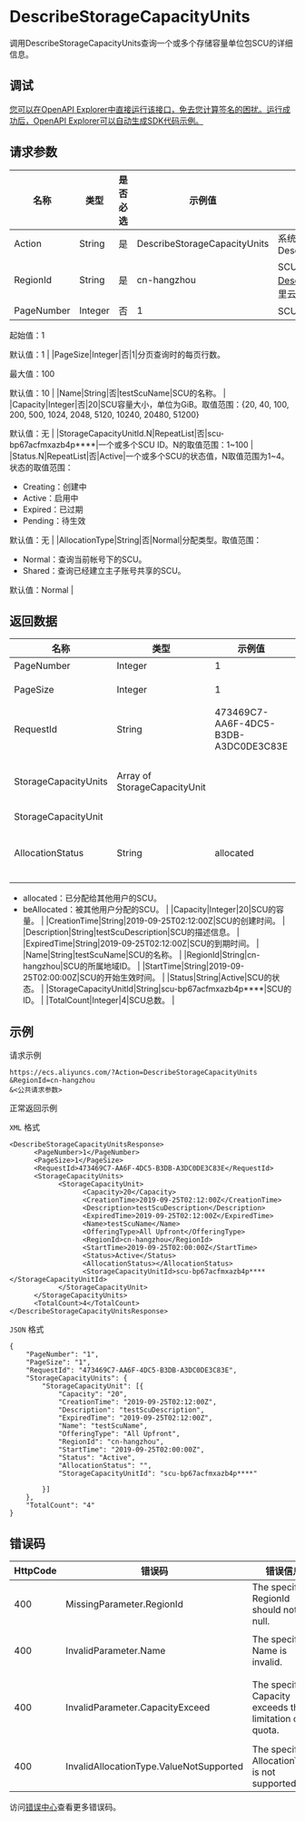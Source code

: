 # DescribeStorageCapacityUnits

调用DescribeStorageCapacityUnits查询一个或多个存储容量单位包SCU的详细信息。

## 调试

[您可以在OpenAPI Explorer中直接运行该接口，免去您计算签名的困扰。运行成功后，OpenAPI Explorer可以自动生成SDK代码示例。](https://api.aliyun.com/#product=Ecs&api=DescribeStorageCapacityUnits&type=RPC&version=2014-05-26)

## 请求参数

|名称|类型|是否必选|示例值|描述|
|--|--|----|---|--|
|Action|String|是|DescribeStorageCapacityUnits|系统必选参数。取值：DescribeStorageCapacityUnits |
|RegionId|String|是|cn-hangzhou|SCU所属的地域ID。您可以调用[DescribeRegions](~~25609~~)查看最新的阿里云地域列表。 |
|PageNumber|Integer|否|1|SCU列表的页码。

 起始值：1

 默认值：1 |
|PageSize|Integer|否|1|分页查询时的每页行数。

 最大值：100

 默认值：10 |
|Name|String|否|testScuName|SCU的名称。 |
|Capacity|Integer|否|20|SCU容量大小，单位为GiB。取值范围：\{20, 40, 100, 200, 500, 1024, 2048, 5120, 10240, 20480, 51200\}

 默认值：无 |
|StorageCapacityUnitId.N|RepeatList|否|scu-bp67acfmxazb4p\*\*\*\*|一个或多个SCU ID。N的取值范围：1~100 |
|Status.N|RepeatList|否|Active|一个或多个SCU的状态值，N取值范围为1~4。状态的取值范围：

 -   Creating：创建中
-   Active：启用中
-   Expired：已过期
-   Pending：待生效

 默认值：无 |
|AllocationType|String|否|Normal|分配类型。取值范围：

 -   Normal：查询当前帐号下的SCU。
-   Shared：查询已经建立主子账号共享的SCU。

 默认值：Normal |

## 返回数据

|名称|类型|示例值|描述|
|--|--|---|--|
|PageNumber|Integer|1|SCU列表的页码。 |
|PageSize|Integer|1|分页查询时的每页行数。 |
|RequestId|String|473469C7-AA6F-4DC5-B3DB-A3DC0DE3C83E|请求ID。 |
|StorageCapacityUnits|Array of StorageCapacityUnit| |由StorageCapacityUnits组成的数组格式，返回SCU的详细信息。 |
|StorageCapacityUnit| | | |
|AllocationStatus|String|allocated|当AllocationType值为Shared时，该参数表示SCU的分配状态。可能值：

 -   allocated：已分配给其他用户的SCU。
-   beAllocated：被其他用户分配的SCU。 |
|Capacity|Integer|20|SCU的容量。 |
|CreationTime|String|2019-09-25T02:12:00Z|SCU的创建时间。 |
|Description|String|testScuDescription|SCU的描述信息。 |
|ExpiredTime|String|2019-09-25T02:12:00Z|SCU的到期时间。 |
|Name|String|testScuName|SCU的名称。 |
|RegionId|String|cn-hangzhou|SCU的所属地域ID。 |
|StartTime|String|2019-09-25T02:00:00Z|SCU的开始生效时间。 |
|Status|String|Active|SCU的状态。 |
|StorageCapacityUnitId|String|scu-bp67acfmxazb4p\*\*\*\*|SCU的ID。 |
|TotalCount|Integer|4|SCU总数。 |

## 示例

请求示例

```
https://ecs.aliyuncs.com/?Action=DescribeStorageCapacityUnits
&RegionId=cn-hangzhou
&<公共请求参数>
```

正常返回示例

`XML` 格式

```
<DescribeStorageCapacityUnitsResponse>
      <PageNumber>1</PageNumber>
      <PageSize>1</PageSize>
      <RequestId>473469C7-AA6F-4DC5-B3DB-A3DC0DE3C83E</RequestId>
      <StorageCapacityUnits>
            <StorageCapacityUnit>
                  <Capacity>20</Capacity>
                  <CreationTime>2019-09-25T02:12:00Z</CreationTime>
                  <Description>testScuDescription</Description>
                  <ExpiredTime>2019-09-25T02:12:00Z</ExpiredTime>
                  <Name>testScuName</Name>
                  <OfferingType>All Upfront</OfferingType>
                  <RegionId>cn-hangzhou</RegionId>
                  <StartTime>2019-09-25T02:00:00Z</StartTime>
                  <Status>Active</Status>
                  <AllocationStatus></AllocationStatus>
                  <StorageCapacityUnitId>scu-bp67acfmxazb4p****</StorageCapacityUnitId>
            </StorageCapacityUnit>
      </StorageCapacityUnits>
      <TotalCount>4</TotalCount>
</DescribeStorageCapacityUnitsResponse>
```

`JSON` 格式

```
{
    "PageNumber": "1",
    "PageSize": "1",
    "RequestId": "473469C7-AA6F-4DC5-B3DB-A3DC0DE3C83E",
    "StorageCapacityUnits": {
        "StorageCapacityUnit": [{
            "Capacity": "20",
            "CreationTime": "2019-09-25T02:12:00Z",
            "Description": "testScuDescription",
            "ExpiredTime": "2019-09-25T02:12:00Z",
            "Name": "testScuName",
            "OfferingType": "All Upfront",
            "RegionId": "cn-hangzhou",
            "StartTime": "2019-09-25T02:00:00Z",
            "Status": "Active",
            "AllocationStatus": "",
            "StorageCapacityUnitId": "scu-bp67acfmxazb4p****"
    
        }] 
    },    
    "TotalCount": "4"
}
```

## 错误码

|HttpCode|错误码|错误信息|描述|
|--------|---|----|--|
|400|MissingParameter.RegionId|The specified RegionId should not be null.|RegionId是必选参数。|
|400|InvalidParameter.Name|The specified Name is invalid.|指定的Name参数无效。|
|400|InvalidParameter.CapacityExceed|The specified Capacity exceeds the limitation of quota.|指定的Capacity参数超出了最大有效取值。|
|400|InvalidAllocationType.ValueNotSupported|The specified AllocationType is not supported.|指定的分配类型无效。|

访问[错误中心](https://error-center.aliyun.com/status/product/Ecs)查看更多错误码。

